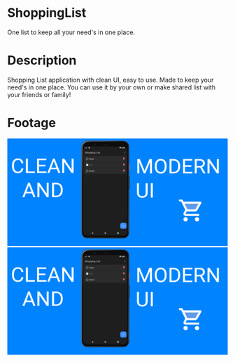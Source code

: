 # ShoppingList
One list to keep all your need's in one place.

# Description
Shopping List application with clean UI, easy to use. Made to keep your need's in one place. You can use it by your own or make shared list with your friends or family!

# Footage
![Screen_1](/footage/SS_1.png?raw=true "Footage")
![Screen_1](/footage/SS_1.png?raw=true "Footage")
